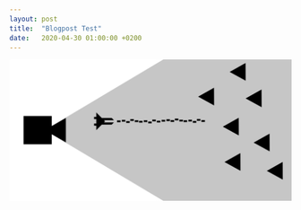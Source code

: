 ```yaml
---
layout: post
title:  "Blogpost Test"
date:   2020-04-30 01:00:00 +0200
---
```


![Schematic of my work](_data/images/basicSetup.png)